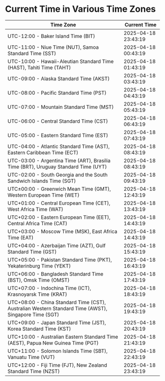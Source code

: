 # Current Time in Various Time Zones

| Time Zone | Current Time |
|-----------|--------------|
| UTC-12:00 - Baker Island Time (BIT) | 2025-04-18 23:43:19 |
| UTC-11:00 - Niue Time (NUT), Samoa Standard Time (SST) | 2025-04-18 00:43:19 |
| UTC-10:00 - Hawaii-Aleutian Standard Time (HAST), Tahiti Time (TAHT) | 2025-04-18 01:43:19 |
| UTC-09:00 - Alaska Standard Time (AKST) | 2025-04-18 03:43:19 |
| UTC-08:00 - Pacific Standard Time (PST) | 2025-04-18 04:43:19 |
| UTC-07:00 - Mountain Standard Time (MST) | 2025-04-18 05:43:19 |
| UTC-06:00 - Central Standard Time (CST) | 2025-04-18 06:43:19 |
| UTC-05:00 - Eastern Standard Time (EST) | 2025-04-18 07:43:19 |
| UTC-04:00 - Atlantic Standard Time (AST), Eastern Caribbean Time (ECT) | 2025-04-18 08:43:19 |
| UTC-03:00 - Argentina Time (ART), Brasília Time (BRT), Uruguay Standard Time (UYT) | 2025-04-18 08:43:19 |
| UTC-02:00 - South Georgia and the South Sandwich Islands Time (SGT) | 2025-04-18 09:43:19 |
| UTC±00:00 - Greenwich Mean Time (GMT), Western European Time (WET) | 2025-04-18 12:43:19 |
| UTC+01:00 - Central European Time (CET), West Africa Time (WAT) | 2025-04-18 13:43:19 |
| UTC+02:00 - Eastern European Time (EET), Central Africa Time (CAT) | 2025-04-18 14:43:19 |
| UTC+03:00 - Moscow Time (MSK), East Africa Time (EAT) | 2025-04-18 14:43:19 |
| UTC+04:00 - Azerbaijan Time (AZT), Gulf Standard Time (GST) | 2025-04-18 15:43:19 |
| UTC+05:00 - Pakistan Standard Time (PKT), Yekaterinburg Time (YEKT) | 2025-04-18 16:43:19 |
| UTC+06:00 - Bangladesh Standard Time (BST), Omsk Time (OMST) | 2025-04-18 17:43:19 |
| UTC+07:00 - Indochina Time (ICT), Krasnoyarsk Time (KRAT) | 2025-04-18 18:43:19 |
| UTC+08:00 - China Standard Time (CST), Australian Western Standard Time (AWST), Singapore Time (SGT) | 2025-04-18 19:43:19 |
| UTC+09:00 - Japan Standard Time (JST), Korea Standard Time (KST) | 2025-04-18 20:43:19 |
| UTC+10:00 - Australian Eastern Standard Time (AEST), Papua New Guinea Time (PGT) | 2025-04-18 21:43:19 |
| UTC+11:00 - Solomon Islands Time (SBT), Vanuatu Time (VUT) | 2025-04-18 22:43:19 |
| UTC+12:00 - Fiji Time (FJT), New Zealand Standard Time (NZST) | 2025-04-18 23:43:19 |
